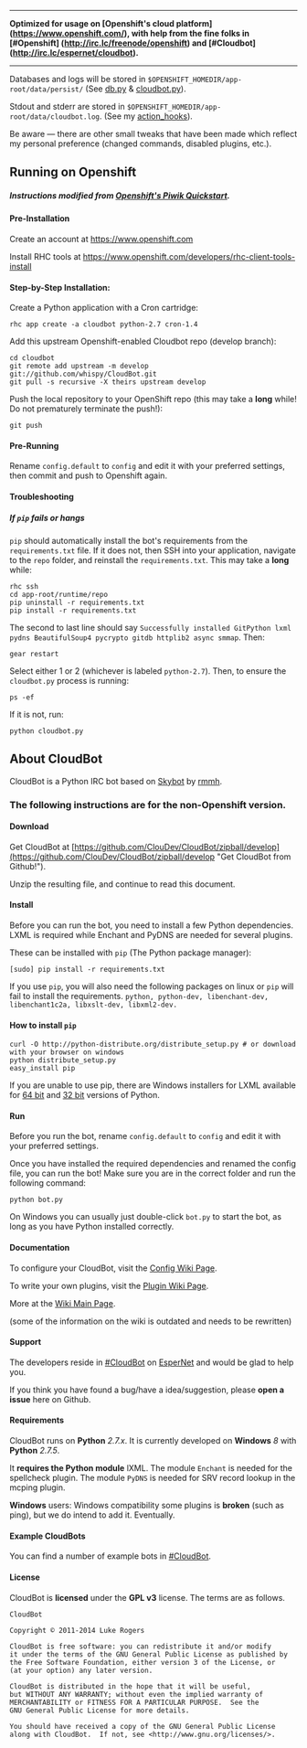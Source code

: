 ***
 **Optimized for usage on [Openshift's cloud platform] (https://www.openshift.com/), with help from the fine folks in [#Openshift] (http://irc.lc/freenode/openshift) and [#Cloudbot] (http://irc.lc/espernet/cloudbot).**
***

Databases and logs will be stored in `$OPENSHIFT_HOMEDIR/app-root/data/persist/` (See [db.py](https://github.com/whispy/CloudBot/blob/develop/core/db.py) &  [cloudbot.py](https://github.com/whispy/CloudBot/blob/develop/cloudbot.py)).

Stdout and stderr are stored in `$OPENSHIFT_HOMEDIR/app-root/data/cloudbot.log`. (See my [action_hooks](https://github.com/whispy/CloudBot/tree/develop/.openshift/action_hooks)).


Be aware — there are other small tweaks that have been made which reflect my personal preference (changed commands, disabled plugins, etc.).

## Running on Openshift
##### Instructions modified from [Openshift's Piwik Quickstart](https://github.com/openshift/piwik-openshift-quickstart).

#### Pre-Installation
Create an account at https://www.openshift.com

Install RHC tools at https://www.openshift.com/developers/rhc-client-tools-install

#### Step-by-Step Installation:

Create a Python application with a Cron cartridge:

    rhc app create -a cloudbot python-2.7 cron-1.4

Add this upstream Openshift-enabled Cloudbot repo (develop branch):

    cd cloudbot
    git remote add upstream -m develop git://github.com/whispy/CloudBot.git
    git pull -s recursive -X theirs upstream develop

Push the local repository to your OpenShift repo (this may take a **long** while! Do not prematurely terminate the push!):

    git push

#### Pre-Running

Rename `config.default` to `config` and edit it with your preferred settings, then commit and push to Openshift again.

#### Troubleshooting

##### If `pip` fails or hangs

`pip` should automatically install the bot's requirements from the `requirements.txt` file. If it does not, then SSH into your application, navigate to the `repo` folder, and reinstall the `requirements.txt`. This may take a **long** while:

    rhc ssh
    cd app-root/runtime/repo
    pip uninstall -r requirements.txt
    pip install -r requirements.txt

The second to last line should say `Successfully installed GitPython lxml pydns BeautifulSoup4 pycrypto gitdb httplib2 async smmap`. Then:

    gear restart

Select either 1 or 2 (whichever is labeled `python-2.7`). Then, to ensure the `cloudbot.py` process is running:

    ps -ef

If it is not, run:

    python cloudbot.py



## About CloudBot

CloudBot is a Python IRC bot based on [Skybot](http://git.io/skybot) by [rmmh](http://git.io/rmmh).

### The following instructions are for the non-Openshift version.

#### Download 

Get CloudBot at [https://github.com/ClouDev/CloudBot/zipball/develop](https://github.com/ClouDev/CloudBot/zipball/develop "Get CloudBot from Github!").

Unzip the resulting file, and continue to read this document.

#### Install

Before you can run the bot, you need to install a few Python dependencies. LXML is required while Enchant and PyDNS are needed for several plugins.


These can be installed with `pip` (The Python package manager):

    [sudo] pip install -r requirements.txt
    
If you use `pip`, you will also need the following packages on linux or `pip` will fail to install the requirements.
   ```python, python-dev, libenchant-dev, libenchant1c2a, libxslt-dev, libxml2-dev.```

#### How to install `pip`

    curl -O http://python-distribute.org/distribute_setup.py # or download with your browser on windows
    python distribute_setup.py
    easy_install pip
    
If you are unable to use pip, there are Windows installers for LXML available for [64 bit](https://pypi.python.org/packages/2.7/l/lxml/lxml-2.3.win-amd64-py2.7.exe) and [32 bit](https://pypi.python.org/packages/2.7/l/lxml/lxml-2.3.win32-py2.7.exe) versions of Python.

#### Run

Before you run the bot, rename `config.default` to `config` and edit it with your preferred settings.

Once you have installed the required dependencies and renamed the config file, you can run the bot! Make sure you are in the correct folder and run the following command:

`python bot.py`

On Windows you can usually just double-click `bot.py` to start the bot, as long as you have Python installed correctly.

#### Documentation

To configure your CloudBot, visit the [Config Wiki Page](http://git.io/cloudbotircconfig).

To write your own plugins, visit the [Plugin Wiki Page](http://git.io/cloudbotircplugins).

More at the [Wiki Main Page](http://git.io/cloudbotircwiki).

(some of the information on the wiki is outdated and needs to be rewritten)

#### Support

The developers reside in [#CloudBot](irc://irc.esper.net/cloudbot) on [EsperNet](http://esper.net) and would be glad to help you.

If you think you have found a bug/have a idea/suggestion, please **open a issue** here on Github.

#### Requirements

CloudBot runs on **Python** *2.7.x*. It is currently developed on **Windows** *8* with **Python** *2.7.5*.

It **requires the Python module** lXML.
The module `Enchant` is needed for the spellcheck plugin.
The module `PyDNS` is needed for SRV record lookup in the mcping plugin.

**Windows** users: Windows compatibility some plugins is **broken** (such as ping), but we do intend to add it. Eventually.

#### Example CloudBots

You can find a number of example bots in [#CloudBot](irc://irc.esper.net/cloudbot "Connect via IRC to #CloudBot on irc.esper.net").

#### License

CloudBot is **licensed** under the **GPL v3** license. The terms are as follows.

    CloudBot

    Copyright © 2011-2014 Luke Rogers

    CloudBot is free software: you can redistribute it and/or modify
    it under the terms of the GNU General Public License as published by
    the Free Software Foundation, either version 3 of the License, or
    (at your option) any later version.

    CloudBot is distributed in the hope that it will be useful,
    but WITHOUT ANY WARRANTY; without even the implied warranty of
    MERCHANTABILITY or FITNESS FOR A PARTICULAR PURPOSE.  See the
    GNU General Public License for more details.

    You should have received a copy of the GNU General Public License
    along with CloudBot.  If not, see <http://www.gnu.org/licenses/>.
